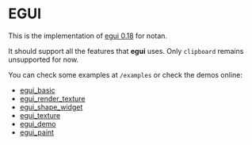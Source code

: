 EGUI
===

This is the implementation of [egui 0.18](https://github.com/emilk/egui) for notan.

It should support all the features that __egui__ uses. Only `clipboard` remains unsupported for now.

You can check some examples at `/examples` or check the demos online: 
* [egui_basic](https://nazariglez.github.io/notan-web/examples/egui_basic.html)
* [egui_render_texture](https://nazariglez.github.io/notan-web/examples/egui_render_texture.html)
* [egui_shape_widget](https://nazariglez.github.io/notan-web/examples/egui_shape_widget.html)
* [egui_texture](https://nazariglez.github.io/notan-web/examples/egui_texture.html)
* [egui_demo](https://nazariglez.github.io/notan-web/examples/egui_demo.html)
* [egui_paint](https://nazariglez.github.io/notan-web/examples/egui_paint.html)
